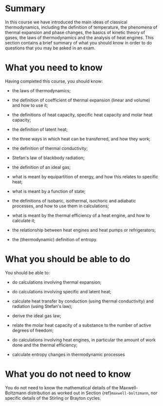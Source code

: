 # Summary

In this course we have introduced the main ideas of classical thermodynamics, including the definition
of temperature, the phenomena of thermal expansion and phase changes, the basics of kinetic theory
of gases, the laws of thermodynamics and the analysis of heat engines. This section contains a brief
summary of what you should know in order to do questions that you may be asked in an exam.


# What you need to know

Having completed this course, you should know:

* the laws of thermodynamics;

* the definition of coefficient of thermal expansion (linear and volume) and how to use it;

* the definitions of heat capacity, specific heat capacity and molar heat capacity;

* the definition of latent heat;

* the three ways in which heat can be transferred, and how they work;

* the definition of thermal conductivity;

* Stefan's law of blackbody radiation;

* the definition of an ideal gas;

* what is meant by equipartition of energy, and how this relates to specific heat;

* what is meant by a function of state;

* the definitions of isobaric, isothermal, isochoric and adiabatic processes, and how to use
them in calculations;

* what is meant by the thermal efficiency of a heat engine, and how to calculate it;

* the relationship between heat engines and heat pumps or refrigerators;

* the (thermodynamic) definition of entropy.

# What you should be able to do

You should be able to:

*  do calculations involving thermal expansion;

* do calculations involving specific and latent heat;

* calculate heat transfer by conduction (using thermal conductivity) and radiation (using Stefan's law);

* derive the ideal gas law;

* relate the molar heat capacity of a substance to the number of active degrees of freedom;

* do calculations involving heat engines, in particular the amount of work done and the thermal
efficiency;

* calculate entropy changes in thermodynamic processes

# What you do not need to know

You do not need to know the mathematical details of the Maxwell-Boltzmann distribution as worked
out in Section {ref}`maxwell-boltzmann`, nor specific details of the Stirling or Brayton cycles.

